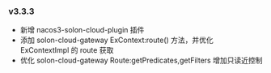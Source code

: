 ### v3.3.3

* 新增 nacos3-solon-cloud-plugin 插件
* 添加 solon-cloud-gateway ExContext:route() 方法，并优化 ExContextImpl 的 route 获取
* 优化 solon-cloud-gateway Route:getPredicates,getFilters 增加只读近控制